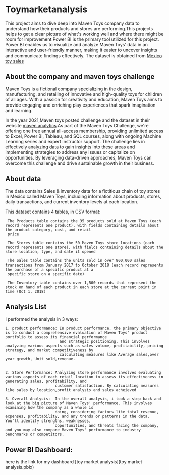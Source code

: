 # Toymarketanalysis

This project aims to dive deep into Maven Toys company  data to understand how their products and stores are performing.This projects helps to get a clear picture of what's working well and where there might be room for improvement.Power BI is the primary tool utilized for this project. Power BI enables us to visualize and analyze Maven Toys' data in an interactive and user-friendly manner, making it easier to uncover insights and communicate findings effectively. The dataset is obtained from [Mexico toy sales](https://www.mavenanalytics.io/data-playground?page=7&pageSize=5)

## About the company and maven toys challenge

Maven Toys is a fictional company specializing in the design, manufacturing, and retailing of innovative and high-quality toys for children of all ages. With a passion for creativity and education, Maven Toys aims to provide engaging and enriching play experiences that spark imagination and learning.

In the year 2021,Maven toys posted challenge and the dataset in their website [maven analytics](https://mavenanalytics.io/blog/maven-toys-challenge).As part of the Maven Toys Challenge, we're offering one free annual all-access membership, providing unlimited access to Excel, Power BI, Tableau, and SQL courses, along with ongoing Machine Learning series and expert instructor support. The challenge lies in effectively analyzing data to gain insights into these areas and implementing strategies to address any issues or capitalize on opportunities. By leveraging data-driven approaches, Maven Toys can overcome this challenge and drive sustainable growth in their business.

## About data

The data contains Sales & inventory data for a fictitious chain of toy stores in Mexico called Maven Toys, including information about products, stores, daily transactions, and current inventory levels at each location.

This dataset contains 4 tables, in CSV format:

     The Products table contains the 35 products sold at Maven Toys (each record represents one product), with fields containing details about the product category, cost, and retail 
     price
     
     The Stores table contains the 50 Maven Toys store locations (each record represents one store), with fields containing details about the store location, type, and date it opened
     
     The Sales table contains the units sold in over 800,000 sales transactions from January 2017 to October 2018 (each record represents the purchase of a specific product at a 
     specific store on a specific date)
     
     The Inventory table contains over 1,500 records that represent the stock on hand of each product in each store at the current point in time (Oct 1, 2018)

     
## Analysis List 

 I performed the analysis in 3 ways:

    1. product performance: In product performance, the primary objective is to conduct a comprehensive evaluation of Maven Toys' product portfolio to assess its financial performance  
                            and strategic positioning. This involves analyzing various aspects such as sales volume, profitability, pricing strategy, and market competitiveness by 
                            calculating measures like Average sales,over year growth, Unit sold,revenue.
          

    2. Store Performance: Analyzing store performance involves evaluating various aspects of each retail location to assess its effectiveness in generating sales, profitability, and 
                          customer satisfaction. By calculating measures like sales by location,profit analysis and sales acheieved

    3. Overall Analysis:  In the overall analysis, i took a step back and look at the big picture of Maven Toys' performance. This involves examining how the company as a whole is 
                          doing, considering factors like total revenue, expenses, profitability, and any trends or patterns in the data. You'll identify strengths, weaknesses, 
                          opportunities, and threats facing the company, and you may also compare Maven Toys' performance to industry benchmarks or competitors.


  ## Power BI Dashboard:

  here is the link for my dashboard [toy market analysis](toy market analysis.pbix)
